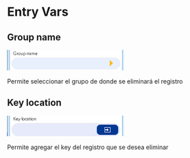 # Entry Vars

## Group name

![](../../../../.gitbook/assets/image%20%28574%29.png)

Permite seleccionar el grupo de donde se eliminará el registro

## Key location

![](../../../../.gitbook/assets/image%20%28572%29.png)

Permite agregar el key del registro que se desea eliminar

